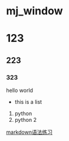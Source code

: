 # mj_window

# 123
## 223
### 323  

hello world 

- this is a list

1. python 
2. python 2

[markdown语法练习](./markdown练习.MD)